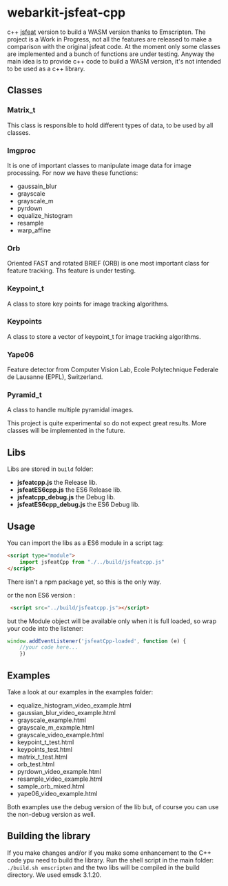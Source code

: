 # webarkit-jsfeat-cpp
c++ [jsfeat](https://github.com/inspirit/jsfeat) version to build a WASM version thanks to Emscripten.
The project is a Work in Progress, not all the features are released to make a comparison with the original jsfeat code. 
At the moment only some classes are implemented and a bunch of functions are under testing. Anyway the main idea is to provide c++ code to build a WASM version, it's not intended to be used as a c++ library.
## Classes
### **Matrix_t**
This class is responsible to hold different types of data, to be used by all classes.
### **Imgproc**
It is one of important classes to manipulate image data for image processing. For now we have these functions:
- gaussain_blur
- grayscale
- grayscale_m
- pyrdown
- equalize_histogram
- resample
- warp_affine
### **Orb**
Oriented FAST and rotated BRIEF (ORB) is one most important class for feature tracking. Ths feature is under testing.

### **Keypoint_t**
A class to store key points for image tracking algorithms.

### **Keypoints**
A class to store a vector of keypoint_t for image tracking algorithms.

### **Yape06**
Feature detector from Computer Vision Lab, Ecole Polytechnique Federale de Lausanne (EPFL), Switzerland.

### **Pyramid_t**
A class to handle multiple pyramidal images.

This project is quite experimental so do not expect great results. More classes will be implemented in the future.

## Libs
Libs are stored in `build` folder: 
- **jsfeatcpp.js** the Release lib.
- **jsfeatES6cpp.js** the ES6 Release lib.
- **jsfeatcpp_debug.js** the Debug lib.
- **jsfeatES6cpp_debug.js** the ES6 Debug lib.
## Usage
You can import the libs as a ES6 module in a script tag:

```html
<script type="module">
    import jsfeatCpp from "./../build/jsfeatcpp.js"
</script>
```

There isn't a npm package yet, so this is the only way.

or the non ES6 version :

```html
 <script src="../build/jsfeatcpp.js"></script>
```

but the Module object will be available only when it is full loaded, so wrap your code into the listener:

```js
window.addEventListener('jsfeatCpp-loaded', function (e) {
    //your code here...
    })
```

## Examples
Take a look at our examples in the examples folder:

- equalize_histogram_video_example.html
- gaussian_blur_video_example.html
- grayscale_example.html
- grayscale_m_example.html
- grayscale_video_example.html
- keypoint_t_test.html
- keypoints_test.html
- matrix_t_test.html
- orb_test.html
- pyrdown_video_example.html
- resample_video_example.html
- sample_orb_mixed.html
- yape06_video_example.html

Both examples use the debug version of the lib but, of course you can use the non-debug version as well.

## Building the library
If you make changes and/or if you make some enhancement to the C++ code ypu need to build the library. Run the shell script in the main folder:
`./build.sh emscripten`
and the two libs will be compiled in the build directory.
We used emsdk 3.1.20.